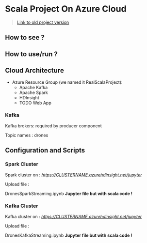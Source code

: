 # Scala Project On Azure Cloud

> [Link to old project version](README.md)

## How to see ?


## How to use/run ?



## Cloud Architecture

* Azure Resource Group (we named it RealScalaProject):
  * Apache Kafka
  * Apache Spark
  * HDInsight
  * TODO Web App


### Kafka

Kafka brokers: required by producer component

Topic names : drones


## Configuration and Scripts

### Spark Cluster

Spark cluster on : *https://CLUSTERNAME.azurehdinsight.net/jupyter*

Upload file : 

DronesSparkStreaming.ipynb **Jupyter file but with scala code !**

### Kafka Cluster

Kafka cluster on : *https://CLUSTERNAME.azurehdinsight.net/jupyter*

Upload file : 

DronesKafkaStreaming.ipynb **Jupyter file but with scala code !**
